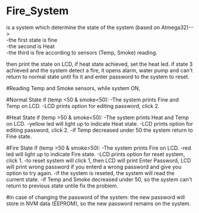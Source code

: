 # Fire_System 
is a system which determine the state of the system (based on Atmega32)-->             
-the first state is fine          
-the second is Heat             
-the third is fire according to sensors (Temp, Smoke) reading.                     

then print the state on LCD, if heat state achieved, set the heat led.
if state 3 achieved and the system detect a fire, it opens alarm, water pump and can't return to normal state until fix it and enter password to the system to reset.

#Reading Temp and Smoke sensors, while system ON,

#Normal State if (temp <50 & smoke<50):
-The system prints Fine and Temp on LCD.
-LCD prints option for editing password, click 2.

#Heat State if (temp >50 & smoke<50):
-The system prints Heat and Temp on LCD.
-yellow led will light up to indicate Heat state. -LCD prints option for editing password, click 2.
-if Temp decreased under 50 the system return to Fine state.

#Fire State if (temp >50 & smoke>50):
-The system prints Fire on LCD.
-red led will light up to indicate Fire state. -LCD prints option for reset system, click 1.
-to reset system will click 1, then LCD will print Enter Password, LCD will print wrong password if you enterd a wrong password and give you option to try again.
-if the system is reseted, the system will read the current state.
-if Temp and Smoke decreased under 50, so the system can't return to previous state untile fix the problem.

#in case of changing the password of the system: the new password will store in NVM data (EEPROM), so the new password remains on the system.
